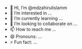 - 👋 Hi, I’m @mdzahirulislamm
- 👀 I’m interested in ...
- 🌱 I’m currently learning ...
- 💞️ I’m looking to collaborate on ...
- 📫 How to reach me ...
- 😄 Pronouns: ...
- ⚡ Fun fact: ...

<!---
mdzahirulislamm/mdzahirulislamm is a ✨ special ✨ repository because its `README.md` (this file) appears on your GitHub profile.
You can click the Preview link to take a look at your changes.
--->
